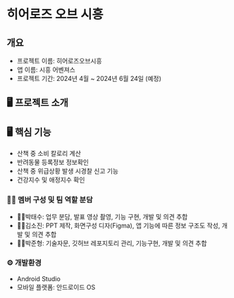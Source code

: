 # 히어로즈 오브 시흥

## 개요
- 프로젝트 이름: 히어로즈오브시흥
- 앱 이름: 시흥 어벤져스
- 프로젝트 기간: 2024년 4월 ~ 2024년 6월 24일 (예정)

## 🖥 프로젝트 소개


## 🖥 핵심 기능
 - 산책 중 소비 칼로리 계산
 - 반려동물 등록정보 정보확인
 - 산책 중 위급상황 발생 시경찰 신고 기능
 - 건강지수 및 애정지수 확인

### 🧑‍💻 멤버 구성 및 팀 역할 분담
 - 🧑🏻박태수: 업무 분담, 발표 영상 촬영, 기능 구현, 개발 및 의견 추합
 - 👩🏻김소진: PPT 제작, 화면구성 디자(Figma), 앱 기능에 따른 정보 구조도 작성, 개발 및 의견 추합
 - 👨🏻박준형: 기술자문, 깃허브 레포지토리 관리, 기능구현, 개발 및 의견 추합

### ⚙️ 개발환경
 - Android Studio
 - 모바일 플랫폼: 안드로이드 OS
